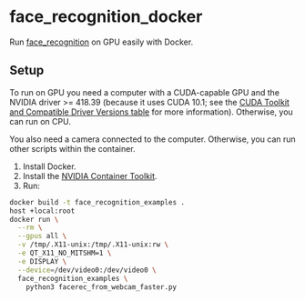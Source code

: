 # face_recognition_docker

Run [face_recognition](https://github.com/ageitgey/face_recognition) on GPU easily with Docker.

## Setup

To run on GPU you need a computer with a CUDA-capable GPU and the NVIDIA driver >= 418.39 (because it uses CUDA 10.1;
see the
[CUDA Toolkit and Compatible Driver Versions table](https://docs.nvidia.com/deploy/cuda-compatibility/index.html#binary-compatibility__table-toolkit-driver)
for more information). Otherwise, you can run on CPU.

You also need a camera connected to the computer. Otherwise, you can run other scripts within the container.

1. Install Docker.
2. Install the [NVIDIA Container Toolkit](https://github.com/NVIDIA/nvidia-docker).
3. Run:

```bash
docker build -t face_recognition_examples .
host +local:root
docker run \
  --rm \
  --gpus all \
  -v /tmp/.X11-unix:/tmp/.X11-unix:rw \
  -e QT_X11_NO_MITSHM=1 \
  -e DISPLAY \
  --device=/dev/video0:/dev/video0 \
  face_recognition_examples \
    python3 facerec_from_webcam_faster.py
```
